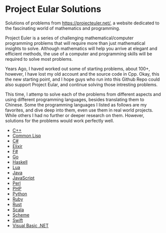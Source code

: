 # Project Eular Solutions

Solutions of problems from https://projecteuler.net/, a website dedicated to the fascinating world of mathematics and programming.

Project Euler is a series of challenging mathematical/computer programming problems that will require more than just mathematical insights to solve. Although mathematics will help you arrive at elegant and efficient methods, the use of a computer and programming skills will be required to solve most problems.

Years Ago, I haved worked out some of starting problems, about 100+, however, I have lost my old account and the source code in Cpp. Okay, this the new starting point, and I hope guys who run into this Github Repo could also support Project Eular, and continue solving those intresting problems.

This time, I attemp to solve each of the problems from different aspects and using different programming languages, besides translating them to Chinese. Some the programming languages I listed as follows are my favorites, and dive deep into them, even use them in real world projects. While others I had no further or deeper research on them. However, solutions for the problems would work perfectly well.

* [C++](./cpp/)
* [Common Lisp](./commonlisp/)
* [C#](./csharp/)
* [Elixir](./elixir/)
* [F#](./fsharp/)
* [Go](./go/)
* [Haskell](./haskell/)
* [Lua](./lua/)
* [Java](./java/)
* [JavaScript](./javascript/)
* [Perl](./perl/)
* [PHP](./php/)
* [Python](./python/)
* [Ruby](./ruby/)
* [Rust](./rust/)
* [Scala](./scala/)
* [Scheme](./scheme/)
* [Swift](./swift/)
* [Visual Basic .NET](./vb.net/)
